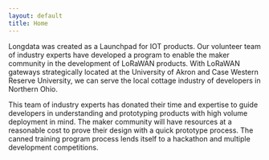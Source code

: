 ```yaml
---
layout: default
title: Home
---
```


Longdata was created as a Launchpad for IOT products. Our volunteer team of industry experts have
developed a program to enable the maker community in the development of LoRaWAN products. With
LoRaWAN gateways strategically located at the University of Akron and Case Western Reserve
University, we can serve the local cottage industry of developers in Northern Ohio.

This team of industry experts has donated their time and expertise to guide developers in
understanding and prototyping products with high volume deployment in mind. The maker community
will have resources at a reasonable cost to prove their design with a quick prototype process. The
canned training program process lends itself to a hackathon and multiple development competitions.
